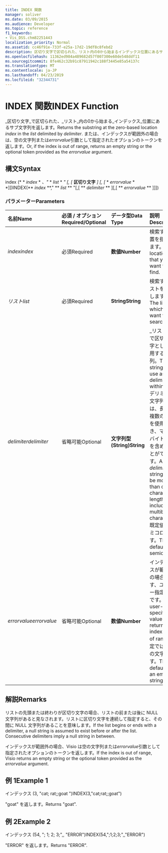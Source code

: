 ```yaml
---
title: INDEX 関数
manager: soliver
ms.date: 03/09/2015
ms.audience: Developer
ms.topic: reference
f1_keywords:
- Vis_DSS.chm82251443
localization_priority: Normal
ms.assetid: cc46f91e-733f-e25a-17d2-19df8c8febd2
description: 区切り文字で区切られた、リスト内の0から始まるインデックス位置にあるサブ文字列を返します。 または、インデックスが範囲外の場合は、空の文字列または errorvalue 引数として指定されたオプションのトークンを返します。
ms.openlocfilehash: 11362ed984a489682d57f007300e60de548ddf11
ms.sourcegitcommit: 8fe462c32b91c87911942c188f3445e85a54137c
ms.translationtype: MT
ms.contentlocale: ja-JP
ms.lasthandoff: 04/23/2019
ms.locfileid: "32344731"
---
```

# <a name="index-function"></a><span data-ttu-id="049d6-104">INDEX 関数</span><span class="sxs-lookup"><span data-stu-id="049d6-104">INDEX Function</span></span>

<span data-ttu-id="049d6-105">_区切り文字_で区切られた、_リスト_内の0から始まる_インデックス_位置にあるサブ文字列を返します。</span><span class="sxs-lookup"><span data-stu-id="049d6-105">Returns the substring at the zero-based location  _index_ in the  _list_ delimited by  _delimiter_.</span></span> <span data-ttu-id="049d6-106">または、インデックスが範囲外の場合は、空の文字列または*errorvalue*引数として指定されたオプションのトークンを返します。</span><span class="sxs-lookup"><span data-stu-id="049d6-106">Or, if the index is out of range, returns an empty string or the optional token provided as the  *errorvalue*  argument.</span></span> 
  
## <a name="syntax"></a><span data-ttu-id="049d6-107">構文</span><span class="sxs-lookup"><span data-stu-id="049d6-107">Syntax</span></span>

<span data-ttu-id="049d6-108">index (\* \* *index* \* *、"* \* *list* \* *" [, [* **区切り文字** *] [, [* \* *errorvalue* \* \*]])</span><span class="sxs-lookup"><span data-stu-id="049d6-108">INDEX(\*\* *index* \*\*," \*\* *list* \*\* "[,[ \*\* *delimiter* \*\* ][,[ \*\* *errorvalue* \*\* ]]])</span></span> 
  
### <a name="parameters"></a><span data-ttu-id="049d6-109">パラメーター</span><span class="sxs-lookup"><span data-stu-id="049d6-109">Parameters</span></span>

|<span data-ttu-id="049d6-110">**名前**</span><span class="sxs-lookup"><span data-stu-id="049d6-110">**Name**</span></span>|<span data-ttu-id="049d6-111">**必須 / オプション**</span><span class="sxs-lookup"><span data-stu-id="049d6-111">**Required/Optional**</span></span>|<span data-ttu-id="049d6-112">**データ型**</span><span class="sxs-lookup"><span data-stu-id="049d6-112">**Data Type**</span></span>|<span data-ttu-id="049d6-113">**説明**</span><span class="sxs-lookup"><span data-stu-id="049d6-113">**Description**</span></span>|
|:-----|:-----|:-----|:-----|
| <span data-ttu-id="049d6-114">_index_</span><span class="sxs-lookup"><span data-stu-id="049d6-114">_index_</span></span> <br/> |<span data-ttu-id="049d6-115">必須</span><span class="sxs-lookup"><span data-stu-id="049d6-115">Required</span></span>  <br/> |<span data-ttu-id="049d6-116">**数値**</span><span class="sxs-lookup"><span data-stu-id="049d6-116">**Number**</span></span> <br/> |<span data-ttu-id="049d6-117">検索する位置を指定します。</span><span class="sxs-lookup"><span data-stu-id="049d6-117">The location that you want to find.</span></span>  <br/> |
| <span data-ttu-id="049d6-118">_リスト_</span><span class="sxs-lookup"><span data-stu-id="049d6-118">_list_</span></span> <br/> |<span data-ttu-id="049d6-119">必須</span><span class="sxs-lookup"><span data-stu-id="049d6-119">Required</span></span>  <br/> |<span data-ttu-id="049d6-120">**String**</span><span class="sxs-lookup"><span data-stu-id="049d6-120">**String**</span></span> <br/> |<span data-ttu-id="049d6-121">検索するリストを指定します。</span><span class="sxs-lookup"><span data-stu-id="049d6-121">The list in which you want to search.</span></span>  <br/> |
| <span data-ttu-id="049d6-122">_delimiter_</span><span class="sxs-lookup"><span data-stu-id="049d6-122">_delimiter_</span></span> <br/> |<span data-ttu-id="049d6-123">省略可能</span><span class="sxs-lookup"><span data-stu-id="049d6-123">Optional</span></span>  <br/> |<span data-ttu-id="049d6-124">**文字列型 (String)**</span><span class="sxs-lookup"><span data-stu-id="049d6-124">**String**</span></span> <br/> | <span data-ttu-id="049d6-125">_リスト_内で区切り文字として使用する文字列。</span><span class="sxs-lookup"><span data-stu-id="049d6-125">The string to use as a delimiter within  _list_.</span></span> <span data-ttu-id="049d6-126">_デリミター_文字列には、長さが複数の文字を使用でき、マルチバイト文字を含めることができます。</span><span class="sxs-lookup"><span data-stu-id="049d6-126">A  _delimiter_ string can be more than one character in length and include multibyte characters.</span></span> <span data-ttu-id="049d6-127">既定値はセミコロンです。</span><span class="sxs-lookup"><span data-stu-id="049d6-127">The default is a semicolon.</span></span>  <br/> |
| <span data-ttu-id="049d6-128">_errorvalue_</span><span class="sxs-lookup"><span data-stu-id="049d6-128">_errorvalue_</span></span> <br/> |<span data-ttu-id="049d6-129">省略可能</span><span class="sxs-lookup"><span data-stu-id="049d6-129">Optional</span></span>  <br/> |<span data-ttu-id="049d6-130">**数値**</span><span class="sxs-lookup"><span data-stu-id="049d6-130">**Number**</span></span> <br/> | <span data-ttu-id="049d6-131">インデックスが範囲外の場合に返す、ユーザー指定の値です。</span><span class="sxs-lookup"><span data-stu-id="049d6-131">A user-specified value to return if the index is out of range.</span></span> <span data-ttu-id="049d6-132">既定では、空の文字列です。</span><span class="sxs-lookup"><span data-stu-id="049d6-132">The default is an empty string.</span></span>  <br/> |
   
## <a name="remarks"></a><span data-ttu-id="049d6-133">解説</span><span class="sxs-lookup"><span data-stu-id="049d6-133">Remarks</span></span>

<span data-ttu-id="049d6-p105">リストの先頭または終わりが区切り文字の場合、リストの前または後に NULL 文字列があると見なされます。リストに区切り文字を連続して指定すると、その間に NULL 文字列があることを意味します。</span><span class="sxs-lookup"><span data-stu-id="049d6-p105">If the list begins or ends with a delimiter, a null string is assumed to exist before or after the list. Consecutive delimiters imply a null string in between.</span></span> 
  
<span data-ttu-id="049d6-136">インデックスが範囲外の場合、Visio は空の文字列または*errorvalue*引数として指定されたオプションのトークンを返します。</span><span class="sxs-lookup"><span data-stu-id="049d6-136">If the index is out of range, Visio returns an empty string or the optional token provided as the  *errorvalue*  argument.</span></span> 
  
## <a name="example-1"></a><span data-ttu-id="049d6-137">例 1</span><span class="sxs-lookup"><span data-stu-id="049d6-137">Example 1</span></span>

<span data-ttu-id="049d6-138">インデックス (3, "cat; rat;;goat ")</span><span class="sxs-lookup"><span data-stu-id="049d6-138">INDEX(3,"cat;rat;;goat")</span></span>
  
<span data-ttu-id="049d6-139">"goat" を返します。</span><span class="sxs-lookup"><span data-stu-id="049d6-139">Returns "goat".</span></span>
  
## <a name="example-2"></a><span data-ttu-id="049d6-140">例 2</span><span class="sxs-lookup"><span data-stu-id="049d6-140">Example 2</span></span>

<span data-ttu-id="049d6-141">インデックス (54, "; 1; 2; 3;",, "ERROR")</span><span class="sxs-lookup"><span data-stu-id="049d6-141">INDEX(54,";1;2;3;",,"ERROR")</span></span>
  
<span data-ttu-id="049d6-142">"ERROR" を返します。</span><span class="sxs-lookup"><span data-stu-id="049d6-142">Returns "ERROR".</span></span>
  

